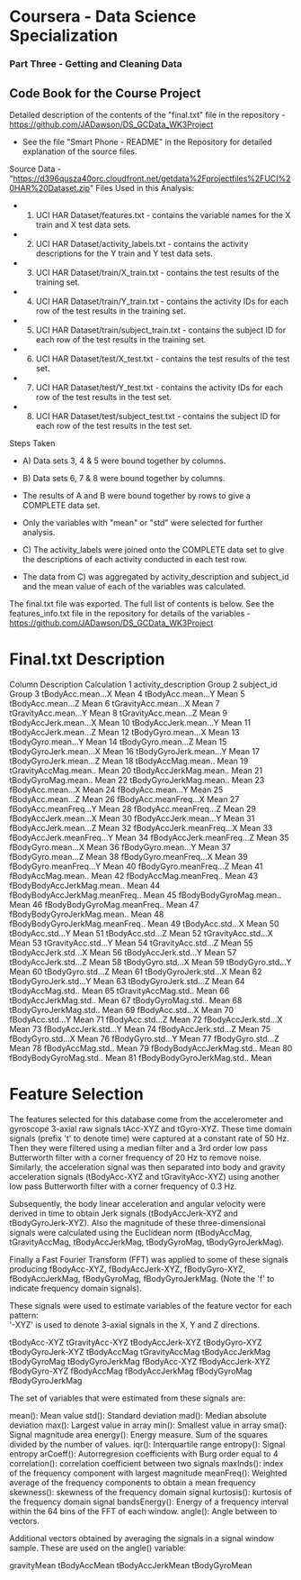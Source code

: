 # Coursera - Data Science Specialization
###  Part Three - Getting and Cleaning Data

## Code Book for the Course Project

Detailed description of the contents of the "final.txt" file in the repository - https://github.com/JADawson/DS_GCData_WK3Project

* See the file "Smart Phone - README" in the Repository for detailed explanation of the source files.


Source Data - "https://d396qusza40orc.cloudfront.net/getdata%2Fprojectfiles%2FUCI%20HAR%20Dataset.zip"
Files Used in this Analysis:
* 1) UCI HAR Dataset/features.txt - contains the variable names for the X train and X test data sets.
* 2) UCI HAR Dataset/activity_labels.txt - contains the activity descriptions for the Y train and Y test data sets.
* 3) UCI HAR Dataset/train/X_train.txt - contains the test results of the training set.
* 4) UCI HAR Dataset/train/Y_train.txt - contains the activity IDs for each row of the test results in the training set.
* 5) UCI HAR Dataset/train/subject_train.txt - contains the subject ID for each row of the test results in the training set.
* 6) UCI HAR Dataset/test/X_test.txt - contains the test results of the test set.
* 7) UCI HAR Dataset/test/Y_test.txt - contains the activity IDs for each row of the test results in the test set.
* 8) UCI HAR Dataset/test/subject_test.txt - contains the subject ID for each row of the test results in the test set. 

Steps Taken
* A) Data sets 3, 4 & 5 were bound together by columns.
* B) Data sets 6, 7 & 8 were bound together by columns.
* The results of A and B were bound together by rows to give a COMPLETE data set.
* Only the variables with "mean" or "std" were selected for further analysis.
* C) The activity_labels were joined onto the COMPLETE data set to give the descriptions of each activity conducted in each test row.

* The data from C) was aggregated by activity_description and subject_id and the mean value of each of the variables was calculated.

The final.txt file was exported. 
The full list of contents is below. See the features_info.txt file in the repository for details of the variables - https://github.com/JADawson/DS_GCData_WK3Project

Final.txt Description 
=================

Column	Description	Calculation
1	activity_description	Group
2	subject_id	Group
3	tBodyAcc.mean...X	Mean
4	tBodyAcc.mean...Y	Mean
5	tBodyAcc.mean...Z	Mean
6	tGravityAcc.mean...X	Mean
7	tGravityAcc.mean...Y	Mean
8	tGravityAcc.mean...Z	Mean
9	tBodyAccJerk.mean...X	Mean
10	tBodyAccJerk.mean...Y	Mean
11	tBodyAccJerk.mean...Z	Mean
12	tBodyGyro.mean...X	Mean
13	tBodyGyro.mean...Y	Mean
14	tBodyGyro.mean...Z	Mean
15	tBodyGyroJerk.mean...X	Mean
16	tBodyGyroJerk.mean...Y	Mean
17	tBodyGyroJerk.mean...Z	Mean
18	tBodyAccMag.mean..	Mean
19	tGravityAccMag.mean..	Mean
20	tBodyAccJerkMag.mean..	Mean
21	tBodyGyroMag.mean..	Mean
22	tBodyGyroJerkMag.mean..	Mean
23	fBodyAcc.mean...X	Mean
24	fBodyAcc.mean...Y	Mean
25	fBodyAcc.mean...Z	Mean
26	fBodyAcc.meanFreq...X	Mean
27	fBodyAcc.meanFreq...Y	Mean
28	fBodyAcc.meanFreq...Z	Mean
29	fBodyAccJerk.mean...X	Mean
30	fBodyAccJerk.mean...Y	Mean
31	fBodyAccJerk.mean...Z	Mean
32	fBodyAccJerk.meanFreq...X	Mean
33	fBodyAccJerk.meanFreq...Y	Mean
34	fBodyAccJerk.meanFreq...Z	Mean
35	fBodyGyro.mean...X	Mean
36	fBodyGyro.mean...Y	Mean
37	fBodyGyro.mean...Z	Mean
38	fBodyGyro.meanFreq...X	Mean
39	fBodyGyro.meanFreq...Y	Mean
40	fBodyGyro.meanFreq...Z	Mean
41	fBodyAccMag.mean..	Mean
42	fBodyAccMag.meanFreq..	Mean
43	fBodyBodyAccJerkMag.mean..	Mean
44	fBodyBodyAccJerkMag.meanFreq..	Mean
45	fBodyBodyGyroMag.mean..	Mean
46	fBodyBodyGyroMag.meanFreq..	Mean
47	fBodyBodyGyroJerkMag.mean..	Mean
48	fBodyBodyGyroJerkMag.meanFreq..	Mean
49	tBodyAcc.std...X	Mean
50	tBodyAcc.std...Y	Mean
51	tBodyAcc.std...Z	Mean
52	tGravityAcc.std...X	Mean
53	tGravityAcc.std...Y	Mean
54	tGravityAcc.std...Z	Mean
55	tBodyAccJerk.std...X	Mean
56	tBodyAccJerk.std...Y	Mean
57	tBodyAccJerk.std...Z	Mean
58	tBodyGyro.std...X	Mean
59	tBodyGyro.std...Y	Mean
60	tBodyGyro.std...Z	Mean
61	tBodyGyroJerk.std...X	Mean
62	tBodyGyroJerk.std...Y	Mean
63	tBodyGyroJerk.std...Z	Mean
64	tBodyAccMag.std..	Mean
65	tGravityAccMag.std..	Mean
66	tBodyAccJerkMag.std..	Mean
67	tBodyGyroMag.std..	Mean
68	tBodyGyroJerkMag.std..	Mean
69	fBodyAcc.std...X	Mean
70	fBodyAcc.std...Y	Mean
71	fBodyAcc.std...Z	Mean
72	fBodyAccJerk.std...X	Mean
73	fBodyAccJerk.std...Y	Mean
74	fBodyAccJerk.std...Z	Mean
75	fBodyGyro.std...X	Mean
76	fBodyGyro.std...Y	Mean
77	fBodyGyro.std...Z	Mean
78	fBodyAccMag.std..	Mean
79	fBodyBodyAccJerkMag.std..	Mean
80	fBodyBodyGyroMag.std..	Mean
81	fBodyBodyGyroJerkMag.std..	Mean


Feature Selection 
=================

The features selected for this database come from the accelerometer and gyroscope 3-axial raw signals tAcc-XYZ and tGyro-XYZ. These time domain signals (prefix 't' to denote time) were captured at a constant rate of 50 Hz. Then they were filtered using a median filter and a 3rd order low pass Butterworth filter with a corner frequency of 20 Hz to remove noise. Similarly, the acceleration signal was then separated into body and gravity acceleration signals (tBodyAcc-XYZ and tGravityAcc-XYZ) using another low pass Butterworth filter with a corner frequency of 0.3 Hz. 

Subsequently, the body linear acceleration and angular velocity were derived in time to obtain Jerk signals (tBodyAccJerk-XYZ and tBodyGyroJerk-XYZ). Also the magnitude of these three-dimensional signals were calculated using the Euclidean norm (tBodyAccMag, tGravityAccMag, tBodyAccJerkMag, tBodyGyroMag, tBodyGyroJerkMag). 

Finally a Fast Fourier Transform (FFT) was applied to some of these signals producing fBodyAcc-XYZ, fBodyAccJerk-XYZ, fBodyGyro-XYZ, fBodyAccJerkMag, fBodyGyroMag, fBodyGyroJerkMag. (Note the 'f' to indicate frequency domain signals). 

These signals were used to estimate variables of the feature vector for each pattern:  
'-XYZ' is used to denote 3-axial signals in the X, Y and Z directions.

tBodyAcc-XYZ
tGravityAcc-XYZ
tBodyAccJerk-XYZ
tBodyGyro-XYZ
tBodyGyroJerk-XYZ
tBodyAccMag
tGravityAccMag
tBodyAccJerkMag
tBodyGyroMag
tBodyGyroJerkMag
fBodyAcc-XYZ
fBodyAccJerk-XYZ
fBodyGyro-XYZ
fBodyAccMag
fBodyAccJerkMag
fBodyGyroMag
fBodyGyroJerkMag

The set of variables that were estimated from these signals are: 

mean(): Mean value
std(): Standard deviation
mad(): Median absolute deviation 
max(): Largest value in array
min(): Smallest value in array
sma(): Signal magnitude area
energy(): Energy measure. Sum of the squares divided by the number of values. 
iqr(): Interquartile range 
entropy(): Signal entropy
arCoeff(): Autorregresion coefficients with Burg order equal to 4
correlation(): correlation coefficient between two signals
maxInds(): index of the frequency component with largest magnitude
meanFreq(): Weighted average of the frequency components to obtain a mean frequency
skewness(): skewness of the frequency domain signal 
kurtosis(): kurtosis of the frequency domain signal 
bandsEnergy(): Energy of a frequency interval within the 64 bins of the FFT of each window.
angle(): Angle between to vectors.

Additional vectors obtained by averaging the signals in a signal window sample. These are used on the angle() variable:

gravityMean
tBodyAccMean
tBodyAccJerkMean
tBodyGyroMean
